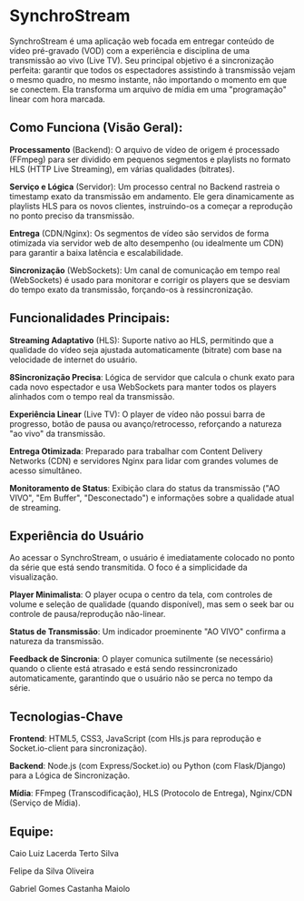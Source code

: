 # SynchroStream

SynchroStream é uma aplicação web focada em entregar conteúdo de vídeo pré-gravado (VOD) com a experiência e disciplina de uma transmissão ao vivo (Live TV). Seu principal objetivo é a sincronização perfeita: garantir que todos os espectadores assistindo à transmissão vejam o mesmo quadro, no mesmo instante, não importando o momento em que se conectem. Ela transforma um arquivo de mídia em uma "programação" linear com hora marcada.

## Como Funciona (Visão Geral):

**Processamento** (Backend): O arquivo de vídeo de origem é processado (FFmpeg) para ser dividido em pequenos segmentos e playlists no formato HLS (HTTP Live Streaming), em várias qualidades (bitrates).

**Serviço e Lógica** (Servidor): Um processo central no Backend rastreia o timestamp exato da transmissão em andamento. Ele gera dinamicamente as playlists HLS para os novos clientes, instruindo-os a começar a reprodução no ponto preciso da transmissão.

**Entrega** (CDN/Nginx): Os segmentos de vídeo são servidos de forma otimizada via servidor web de alto desempenho (ou idealmente um CDN) para garantir a baixa latência e escalabilidade.

**Sincronização** (WebSockets): Um canal de comunicação em tempo real (WebSockets) é usado para monitorar e corrigir os players que se desviam do tempo exato da transmissão, forçando-os à ressincronização.

## Funcionalidades Principais:

**Streaming Adaptativo** (HLS): Suporte nativo ao HLS, permitindo que a qualidade do vídeo seja ajustada automaticamente (bitrate) com base na velocidade de internet do usuário.

**8Sincronização Precisa**: Lógica de servidor que calcula o chunk exato para cada novo espectador e usa WebSockets para manter todos os players alinhados com o tempo real da transmissão.

**Experiência Linear** (Live TV): O player de vídeo não possui barra de progresso, botão de pausa ou avanço/retrocesso, reforçando a natureza "ao vivo" da transmissão.

**Entrega Otimizada**: Preparado para trabalhar com Content Delivery Networks (CDN) e servidores Nginx para lidar com grandes volumes de acesso simultâneo.

**Monitoramento de Status**: Exibição clara do status da transmissão ("AO VIVO", "Em Buffer", "Desconectado") e informações sobre a qualidade atual de streaming.

## Experiência do Usuário

Ao acessar o SynchroStream, o usuário é imediatamente colocado no ponto da série que está sendo transmitida. O foco é a simplicidade da visualização.

**Player Minimalista**: O player ocupa o centro da tela, com controles de volume e seleção de qualidade (quando disponível), mas sem o seek bar ou controle de pausa/reprodução não-linear.

**Status de Transmissão**: Um indicador proeminente "AO VIVO" confirma a natureza da transmissão.

**Feedback de Sincronia**: O player comunica sutilmente (se necessário) quando o cliente está atrasado e está sendo ressincronizado automaticamente, garantindo que o usuário não se perca no tempo da série.

## Tecnologias-Chave

**Frontend**: HTML5, CSS3, JavaScript (com Hls.js para reprodução e Socket.io-client para sincronização).

**Backend**: Node.js (com Express/Socket.io) ou Python (com Flask/Django) para a Lógica de Sincronização.

**Mídia**: FFmpeg (Transcodificação), HLS (Protocolo de Entrega), Nginx/CDN (Serviço de Mídia).

## Equipe:

Caio Luiz Lacerda Terto Silva

Felipe da Silva Oliveira

Gabriel Gomes Castanha Maiolo
